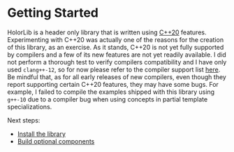 # Getting Started

HolorLib is a header only library that is written using [C++20](https://en.cppreference.com/w/cpp/20) features. Experimenting with C++20 was actually one of the reasons for the creation of this library, as an exercise. As it stands, C++20 is not yet fully supported by compilers and a few of its new features are not yet readily available. 
I did not perform a thorough test to verify compilers compatibility and I have only used `clang++-12`, so for now please refer to the compiler support list [here](https://en.cppreference.com/w/cpp/20). Be mindful that, as for all early releases of new compilers, even though they report supporting certain C++20 features, they may have some bugs. For example, I failed to compile the examples shipped with this library using `g++-10` due to a compiler bug when using concepts in partial template specializations.


Next steps:

- [Install the library](./install.html)
- [Build optional components](./optional.html)